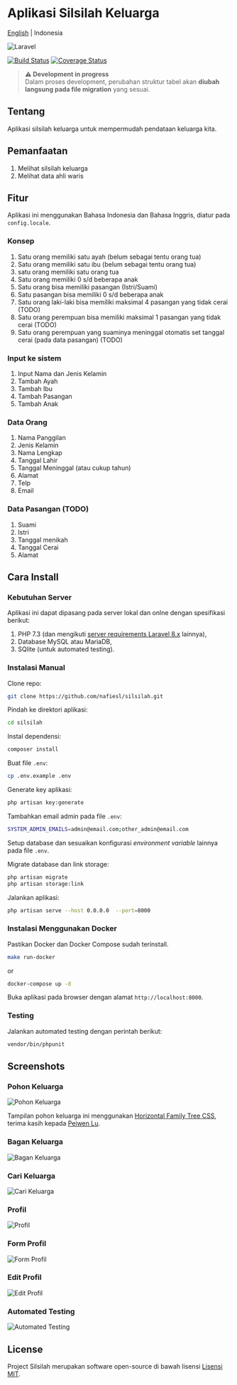 # Aplikasi Silsilah Keluarga

[English](README.md) | Indonesia

![Laravel](https://laravel.com/assets/img/components/logo-laravel.svg)

[![Build Status](https://travis-ci.org/nafiesl/silsilah.svg?branch=master)](https://travis-ci.org/nafiesl/silsilah)
[![Coverage Status](https://coveralls.io/repos/github/nafiesl/silsilah/badge.svg?branch=master)](https://coveralls.io/github/nafiesl/silsilah?branch=master)

> **⚠️ Development in progress**  
> Dalam proses development, perubahan struktur tabel akan **diubah langsung pada file migration** yang sesuai.

## Tentang

Aplikasi silsilah keluarga untuk mempermudah pendataan keluarga kita.

## Pemanfaatan

1. Melihat silsilah keluarga
2. Melihat data ahli waris

## Fitur

Aplikasi ini menggunakan Bahasa Indonesia dan Bahasa Inggris, diatur pada `config.locale`.

### Konsep

1. Satu orang memiliki satu ayah (belum sebagai tentu orang tua)
2. Satu orang memiliki satu ibu (belum sebagai tentu orang tua)
3. satu orang memiliki satu orang tua
4. Satu orang memiliki 0 s/d beberapa anak
5. Satu orang bisa memiliki pasangan (Istri/Suami)
6. Satu pasangan bisa memiliki 0 s/d beberapa anak
7. Satu orang laki-laki bisa memiliki maksimal 4 pasangan yang tidak cerai (TODO)
8. Satu orang perempuan bisa memiliki maksimal 1 pasangan yang tidak cerai (TODO)
9. Satu orang perempuan yang suaminya meninggal otomatis set tanggal cerai (pada data pasangan) (TODO)

### Input ke sistem

1. Input Nama dan Jenis Kelamin
2. Tambah Ayah
3. Tambah Ibu
4. Tambah Pasangan
5. Tambah Anak

### Data Orang

1. Nama Panggilan
2. Jenis Kelamin
3. Nama Lengkap
4. Tanggal Lahir
5. Tanggal Meninggal (atau cukup tahun)
6. Alamat
7. Telp
8. Email

### Data Pasangan (TODO)

1. Suami
2. Istri
3. Tanggal menikah
4. Tanggal Cerai
5. Alamat

## Cara Install

### Kebutuhan Server

Aplikasi ini dapat dipasang pada server lokal dan onlne dengan spesifikasi berikut:

1. PHP 7.3 (dan mengikuti [server requirements Laravel 8.x](https://laravel.com/docs/8.x/deployment#server-requirements) lainnya),
2. Database MySQL atau MariaDB,
3. SQlite (untuk automated testing).

### Instalasi Manual

Clone repo:

```bash
git clone https://github.com/nafiesl/silsilah.git
```

Pindah ke direktori aplikasi:

```bash
cd silsilah
```

Instal dependensi:

```bash
composer install
```

Buat file `.env`:

```bash
cp .env.example .env
```

Generate key aplikasi:

```bash
php artisan key:generate
```

Tambahkan email admin pada file `.env`:

```bash
SYSTEM_ADMIN_EMAILS=admin@email.com;other_admin@email.com
```

Setup database dan sesuaikan konfigurasi *environment variable* lainnya pada file `.env`.

Migrate database dan link storage:

```bash
php artisan migrate
php artisan storage:link
```

Jalankan aplikasi:

```bash
php artisan serve --host 0.0.0.0  --port=8000
```

### Instalasi Menggunakan Docker

Pastikan Docker dan Docker Compose sudah terinstall.

```bash
make run-docker
```

or

```bash
docker-compose up -d
```

Buka aplikasi pada browser dengan alamat `http://localhost:8000`.

### Testing

Jalankan automated testing dengan perintah berikut:

```bash
vendor/bin/phpunit
```

## Screenshots

### Pohon Keluarga

![Pohon Keluarga](public/images/02-pohon-keluarga.jpg "Pohon Keluarga")

Tampilan pohon keluarga ini menggunakan [Horizontal Family Tree CSS](https://codepen.io/P233/pen/Kzbsi), terima kasih kepada [Peiwen Lu](https://codepen.io/P233/pen/Kzbsi).

### Bagan Keluarga

![Bagan Keluarga](public/images/03-bagan-keluarga.jpg "Bagan Keluarga")

### Cari Keluarga

![Cari Keluarga](public/images/01-cari-keluarga.jpg "Cari Keluarga")

### Profil

![Profil](public/images/04-profil.jpg "Profil")

### Form Profil

![Form Profil](public/images/05-form-profil.jpg "Form Profil")

### Edit Profil

![Edit Profil](public/images/06-edit-profil.jpg "Edit Profil")

### Automated Testing

![Automated Testing](public/images/07-automated-testing.jpg "Automated Testing")

## License

Project Silsilah merupakan software open-source di bawah lisensi [Lisensi MIT](LICENSE).
